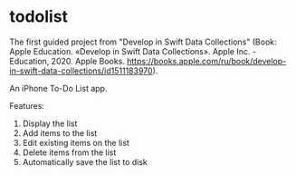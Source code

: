 # todolist
The first guided project from "Develop in Swift Data Collections" (Book: Apple Education. «Develop in Swift Data Collections». Apple Inc. - Education, 2020. Apple Books. https://books.apple.com/ru/book/develop-in-swift-data-collections/id1511183970).

An iPhone To-Do List app.

Features:
1. Display the list
2. Add items to the list
3. Edit existing items on the list
4. Delete items from the list
5. Automatically save the list to disk
